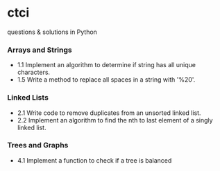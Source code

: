 # ctci

questions & solutions in Python

### Arrays and Strings

* 1.1 Implement an algorithm to determine if string has all unique characters.
* 1.5 Write a method to replace all spaces in a string with '%20'.

### Linked Lists

* 2.1 Write code to remove duplicates from an unsorted linked list.
* 2.2 Implement an algorithm to find the nth to last element of a singly linked list.

### Trees and Graphs

* 4.1 Implement a function to check if a tree is balanced
